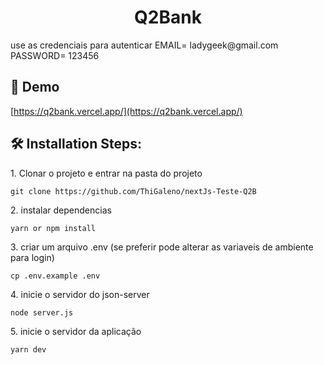 <h1 align="center" id="title">Q2Bank</h1>

<p id="description">use as credenciais para autenticar EMAIL= ladygeek@gmail.com PASSWORD= 123456</p>

<h2>🚀 Demo</h2>

[https://q2bank.vercel.app/](https://q2bank.vercel.app/)

<h2>🛠️ Installation Steps:</h2>

<p>1. Clonar o projeto e entrar na pasta do projeto</p>

```
git clone https://github.com/ThiGaleno/nextJs-Teste-Q2B
```

<p>2. instalar dependencias</p>

```
yarn or npm install
```

<p>3. criar um arquivo .env (se preferir pode alterar as variaveis de ambiente para login)</p>

```
cp .env.example .env
```

<p>4. inicie o servidor do json-server</p>

```
node server.js
```

<p>5. inicie o servidor da aplicação</p>

```
yarn dev
```